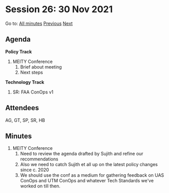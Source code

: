 # Session 26: 30 Nov 2021

Go to: [All minutes](../../index.md) [Previous](28.md) [Next](../12/03.md)

## Agenda

**Policy Track**

1. MEITY Conference
    1. Brief about meeting
    1. Next steps

**Technology Track**

1. SR: FAA ConOps v1

## Attendees

AG, GT, SP, SR, HB

## Minutes

1. MEITY Conference
    1. Need to review the agenda drafted by Sujith and refine our recommendations
    1. Also we need to catch Sujith et all up on the latest policy changes since c. 2020
    1. We should use the conf as a medium for gathering feedback on UAS ConOps and UTM ConOps and whatever Tech Standards we've worked on till then.
